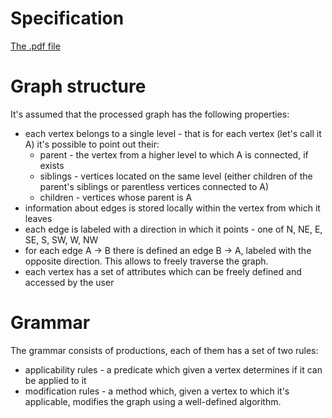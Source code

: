 # Specification

[The .pdf file](specification.pdf)

# Graph structure

It's assumed that the processed graph has the following properties:

- each vertex belongs to a single level - that is for each vertex (let's call it A) it's possible to point out their:
    - parent - the vertex from a higher level to which A is connected, if exists
    - siblings - vertices located on the same level (either children of the parent's siblings or parentless vertices connected to A)
    - children - vertices whose parent is A
- information about edges is stored locally within the vertex from which it leaves
- each edge is labeled with a direction in which it points - one of N, NE, E, SE, S, SW, W, NW
- for each edge A -> B there is defined an edge B -> A, labeled with the opposite direction. This allows to freely traverse the graph.
- each vertex has a set of attributes which can be freely defined and accessed by the user

# Grammar

The grammar consists of productions, each of them has a set of two rules:

- applicability rules - a predicate which given a vertex determines if it can be applied to it
- modification rules - a method which, given a vertex to which it's applicable, modifies the graph using a well-defined algorithm.
